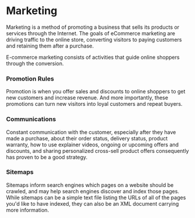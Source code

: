 # Marketing 

Marketing is a method of promoting a business that sells its products or services through the Internet. The goals of eCommerce marketing are driving traffic to the online store, converting visitors to paying customers and retaining them after a purchase.

E-commerce marketing consists of activities that guide online shoppers through the conversion.

### Promotion Rules

Promotion is when you offer sales and discounts to online shoppers to get new customers and increase revenue. And more importantly, these promotions can turn new visitors into loyal customers and repeat buyers.

### Communications

Constant communication with the customer, especially after they have made a purchase, about their order status, delivery status, product warranty, how to use explainer videos, ongoing or upcoming offers and discounts, and sharing personalized cross-sell product offers consequently has proven to be a good strategy.

### Sitemaps

Sitemaps inform search engines which pages on a website should be crawled, and may help search engines discover and index those pages. While sitemaps can be a simple text file listing the URLs of all of the pages you'd like to have indexed, they can also be an XML document carrying more information.
